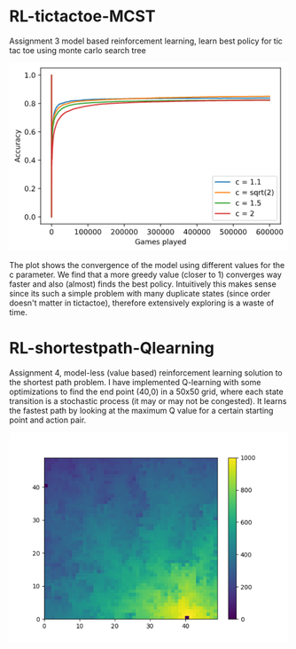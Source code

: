 # RL-tictactoe-MCST
Assignment 3 model based reinforcement learning, learn best policy for tic tac toe using monte carlo search tree 

![Alt text](plotParamterC.png?raw=true "Title")

The plot shows the convergence of the model using different values for the c parameter. We find that a more greedy value (closer to 1) converges way faster and also 
(almost) finds the best policy. Intuitively this makes sense since its such a simple problem with many duplicate states (since order doesn't matter in tictactoe), therefore
extensively exploring is a waste of time.


# RL-shortestpath-Qlearning
Assignment 4, model-less (value based) reinforcement learning solution to the shortest path problem. I have implemented Q-learning with some optimizations to find the end point (40,0) in a 50x50 grid, where each state transition is a stochastic process (it may or may not be congested). It learns the fastest path by looking at the maximum Q value for a certain starting point and action pair.

![Alt text](qlearningShortestPath/final_i50000d099a06eps01.png?raw=true "Title")
